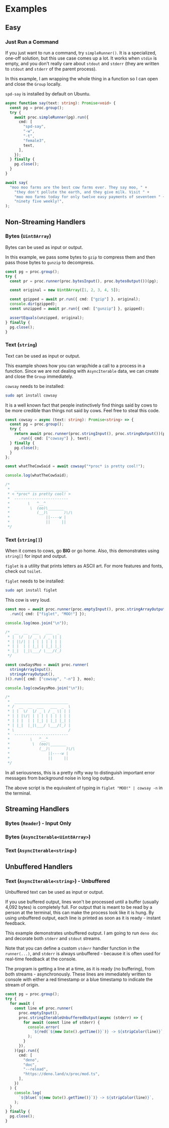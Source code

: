 # Examples

## Easy

### Just Run a Command

If you just want to run a command, try `simpleRunner()`. It is a specialized,
one-off solution, but this use case comes up a lot. It works when `stdin` is
empty, and you don't really care about `stdout` and `stderr` (they are written
to `stdout` and `stderr` of the parent process).

In this example, I am wrapping the whole thing in a function so I can open and
close the `Group` locally.

`spd-say` is installed by default on Ubuntu.

```ts
async function say(text: string): Promise<void> {
  const pg = proc.group();
  try {
    await proc.simpleRunner(pg).run({
      cmd: [
        "spd-say",
        "-w",
        "-t",
        "female3",
        text,
      ],
    });
  } finally {
    pg.close();
  }
}

await say(
  "moo moo farms are the best cow farms ever. They say moo, " +
    "they don't pollute the earth, and they give milk. Visit " +
    "moo moo farms today for only twelve easy payments of seventeen " +
    "ninety five weekly!",
);
```

## Non-Streaming Handlers

### Bytes (`Uint8Array`)

Bytes can be used as input or output.

In this example, we pass some bytes to `gzip` to compress them and then pass
those bytes to `gunzip` to decompress.

```ts
const pg = proc.group();
try {
  const pr = proc.runner(proc.bytesInput(), proc.bytesOutput())(pg);

  const original = new Uint8Array([1, 2, 3, 4, 5]);

  const gzipped = await pr.run({ cmd: ["gzip"] }, original);
  console.dir(gzipped);
  const unzipped = await pr.run({ cmd: ["gunzip"] }, gzipped);

  assertEquals(unzipped, original);
} finally {
  pg.close();
}
```

### Text (`string`)

Text can be used as input or output.

This example shows how you can wrap/hide a call to a process in a function.
Since we are not dealing with `AsyncIterable` data, we can create and close the
`Group` immediately.

`cowsay` needs to be installed:

```sh
sudo apt install cowsay
```

It is a well known fact that people instinctively find things said by cows to be
more credible than things not said by cows. Feel free to steal this code.

```ts
const cowsay = async (text: string): Promise<string> => {
  const pg = proc.group();
  try {
    return await proc.runner(proc.stringInput(), proc.stringOutput())(pg)
      .run({ cmd: ["cowsay"] }, text);
  } finally {
    pg.close();
  }
};

const whatTheCowSaid = await cowsay("*proc* is pretty cool!");

console.log(whatTheCowSaid);

/*
 *  ________________________
 * < *proc* is pretty cool! >
 *  ------------------------
 *        \   ^__^
 *         \  (oo)\_______
 *            (__)\       )\/\
 *                ||----w |
 *                ||     ||
 */
```

### Text (`string[]`)

When it comes to cows, go **BIG** or go home. Also, this demonstrates using
`string[]` for input and output.

`figlet` is a utility that prints letters as ASCII art. For more features and
fonts, check out `toilet`.

`figlet` needs to be installed:

```sh
sudo apt install figlet
```

This cow is very loud.

```ts
const moo = await proc.runner(proc.emptyInput(), proc.stringArrayOutput())()
  .run({ cmd: ["figlet", "MOO!"] });

console.log(moo.join("\n"));

/*  __  __  ___   ___  _
 * |  \/  |/ _ \ / _ \| |
 * | |\/| | | | | | | | |
 * | |  | | |_| | |_| |_|
 * |_|  |_|\___/ \___/(_)
 */

const cowSaysMoo = await proc.runner(
  stringArrayInput(),
  stringArrayOutput(),
)().run({ cmd: ["cowsay", "-n"] }, moo);

console.log(cowSaysMoo.join("\n"));

/*
 *  ________________________
 * /  __  __  ___   ___  _  \
 * | |  \/  |/ _ \ / _ \| | |
 * | | |\/| | | | | | | | | |
 * | | |  | | |_| | |_| |_| |
 * | |_|  |_|\___/ \___/(_) |
 * \                        /
 *  ------------------------
 *         \   ^__^
 *          \  (oo)\_______
 *             (__)\       )\/\
 *                 ||----w |
 *                 ||     ||
 */
```

In all seriousness, this is a pretty nifty way to distinguish important error
messages from background noise in long log output.

The above script is the equivalent of typing in `figlet "MOO!" | cowsay -n` in
the terminal.

## Streaming Handlers

### Bytes (`Reader`) - Input Only

### Bytes (`AsyncIterable<Uint8Array>`)

### Text (`AsyncIterable<string>`)

## Unbuffered Handlers

### Text (`AsyncIterable<string>`) - Unbuffered

Unbuffered text can be used as input or output.

If you use buffered output, lines won't be processed until a buffer (usually
4,092 bytes) is completely full. For output that is meant to be read by a person
at the terminal, this can make the process look like it is hung. By using
unbuffered output, each line is printed as soon as it is ready - instant
feedback.

This example demonstrates unbuffered output. I am going to run `deno doc` and
decorate both `stderr` and `stdout` streams.

Note that you can define a custom `stderr` handler function in the
`runner(...)`, and `stderr` is always unbuffered - because it is often used for
real-time feedback at the console.

The program is getting a line at a time, as it is ready (no buffering), from
both streams - asynchronously. These lines are immediately written to console
with either a red timestamp or a blue timestamp to indicate the stream of
origin.

```ts
const pg = proc.group();
try {
  for await (
    const line of proc.runner(
      proc.emptyInput(),
      proc.stringIterableUnbufferedOutput(async (stderr) => {
        for await (const line of stderr) {
          console.error(
            `${red(`${new Date().getTime()}`)} -> ${stripColor(line)}`,
          );
        }
      }),
    )(pg).run({
      cmd: [
        "deno",
        "doc",
        "--reload",
        "https://deno.land/x/proc/mod.ts",
      ],
    })
  ) {
    console.log(
      `${blue(`${new Date().getTime()}`)} -> ${stripColor(line)}`,
    );
  }
} finally {
  pg.close();
}
```
